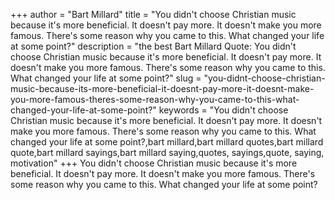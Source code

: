 +++
author = "Bart Millard"
title = "You didn't choose Christian music because it's more beneficial. It doesn't pay more. It doesn't make you more famous. There's some reason why you came to this. What changed your life at some point?"
description = "the best Bart Millard Quote: You didn't choose Christian music because it's more beneficial. It doesn't pay more. It doesn't make you more famous. There's some reason why you came to this. What changed your life at some point?"
slug = "you-didnt-choose-christian-music-because-its-more-beneficial-it-doesnt-pay-more-it-doesnt-make-you-more-famous-theres-some-reason-why-you-came-to-this-what-changed-your-life-at-some-point?"
keywords = "You didn't choose Christian music because it's more beneficial. It doesn't pay more. It doesn't make you more famous. There's some reason why you came to this. What changed your life at some point?,bart millard,bart millard quotes,bart millard quote,bart millard sayings,bart millard saying,quotes, sayings,quote, saying, motivation"
+++
You didn't choose Christian music because it's more beneficial. It doesn't pay more. It doesn't make you more famous. There's some reason why you came to this. What changed your life at some point?
